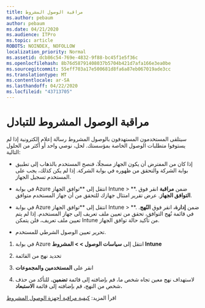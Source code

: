 ```yaml
---
title: مراقبة الوصول المشروط
ms.author: pebaum
author: pebaum
ms.date: 04/21/2020
ms.audience: ITPro
ms.topic: article
ROBOTS: NOINDEX, NOFOLLOW
localization_priority: Normal
ms.assetid: dcb86c54-769e-4832-9f88-bc45f1e5f36c
ms.openlocfilehash: 8b76d58791408037b5704b421d7afa166e3ea0be
ms.sourcegitcommit: 55eff703a17e500681d8fa6a87eb067019ade3cc
ms.translationtype: MT
ms.contentlocale: ar-SA
ms.lasthandoff: 04/22/2020
ms.locfileid: "43713705"
---
```

# <a name="monitoring-conditional-access-for-exchange"></a>مراقبة الوصول المشروط للتبادل

سيتلقى المستخدمون المستهدفون بالوصول المشروط رسالة إعلام إلكترونية إذا لم يستوفوا متطلبات الوصول الخاصة بمؤسستك. لحل، نوصي واحد أو أكثر من الحلول التالية:
  
- إذا كان من المفترض أن يكون الجهاز مسجلًا، فنصح المستخدم بالذهاب إلى تطبيق بوابة الشركة والتحقق من ظهوره في بوابة الشركة. إذا لم يكن كذلك، يجب على المستخدم تسجيل الجهاز.
    
- في بوابة Azure انتقل إلى **توافق الجهاز Intune \> **. ضمن **مراقبة** انقر فوق **التوافق الجهاز**. عرض تقرير امتثال جهازك للتحقق من أن جهاز المستخدم متوافق. 
    
- في بوابة Azure انتقل إلى **توافق الجهاز Intune \> **. ضمن **إدارة،** انقر فوق **النُهج**. في قائمة نُهج التوافق، تحقق من تعيين ملف تعريف إلى جهاز المستخدم. إذا لم يتم تعيين ملف تعريف، فلن يتمكن Intune من تأكيد حالة توافق الجهاز. 
    
- تحرير تعيين الوصول الشرطي للمستخدم.
    
1. في بوابة Azure انتقل إلى **سياسات الوصول \> \> المشروط Intune**
    
2. تحديد نهج من القائمة
    
3. انقر على **المستخدمين والمجموعات**
    
4. لاستهداف نهج معين تجاه شخص ما، قم بإضافته إلى قائمة **تضمين.** للتأكد من حذف شخص من النهج، قم بإضافته إلى قائمة **الاستبعاد.** 
    
اقرأ المزيد: [كيفية مراقبة أجهزة الوصول المشروط](https://docs.microsoft.com/intune/conditional-access-exchange-monitor)
  


